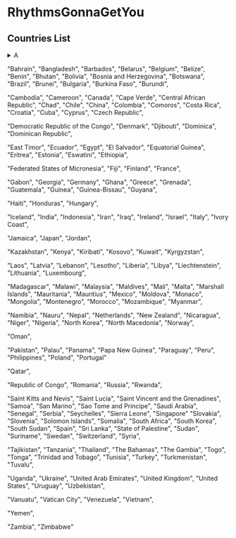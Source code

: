 # RhythmsGonnaGetYou

## Countries List

<details>
<summary>A</summary>
Afghanistan <br/> 
Albania <br/>
Algeria <br/> 
Andorra <br/>
Angola <br/>
Antigua and Barbuda <br/>
Argentina <br/>
Armenia <br/>
Australia <br/>
Austria <br/>
Azerbaijan
</details>

"Bahrain", "Bangladesh", "Barbados", "Belarus", "Belgium", "Belize", "Benin", "Bhutan", "Bolivia", "Bosnia and Herzegovina", "Botswana", "Brazil", "Brunei", "Bulgaria", "Burkina Faso", "Burundi",

"Cambodia", "Cameroon", "Canada", "Cape Verde", "Central African Republic", "Chad", "Chile", "China", "Colombia", "Comoros", "Costa Rica", "Croatia", "Cuba", "Cyprus", "Czech Republic",

"Democratic Republic of the Congo", "Denmark", "Djibouti", "Dominica", "Dominican Republic",

"East Timor", "Ecuador", "Egypt", "El Salvador", "Equatorial Guinea", "Eritrea", "Estonia", "Eswatini", "Ethiopia",

"Federated States of Micronesia", "Fiji", "Finland", "France",

"Gabon", "Georgia", "Germany", "Ghana", "Greece", "Grenada", "Guatemala", "Guinea", "Guinea-Bissau", "Guyana",

"Haiti", "Honduras", "Hungary",

"Iceland", "India", "Indonesia", "Iran", "Iraq", "Ireland", "Israel", "Italy", "Ivory Coast",

"Jamaica", "Japan", "Jordan",

"Kazakhstan", "Kenya", "Kiribati", "Kosovo", "Kuwait", "Kyrgyzstan",

"Laos", "Latvia", "Lebanon", "Lesotho", "Liberia", "Libya", "Liechtenstein", "Lithuania", "Luxembourg",

"Madagascar", "Malawi", "Malaysia", "Maldives", "Mali", "Malta", "Marshall Islands", "Mauritania", "Mauritius", "Mexico", "Moldova", "Monaco", "Mongolia", "Montenegro", "Morocco", "Mozambique", "Myanmar",

"Namibia", "Nauru", "Nepal", "Netherlands", "New Zealand", "Nicaragua", "Niger", "Nigeria", "North Korea", "North Macedonia", "Norway",

"Oman",

"Pakistan", "Palau", "Panama", "Papa New Guinea", "Paraguay", "Peru", "Philippines", "Poland", "Portugal"

"Qatar",

"Republic of Congo", "Romania", "Russia", "Rwanda",

"Saint Kitts and Nevis", "Saint Lucia", "Saint Vincent and the Grenadines", "Samoa", "San Marino", "Sao Tome and Principe", "Saudi Arabia", "Senegal", "Serbia", "Seychelles", "Sierra Leone", "Singapore"
"Slovakia", "Slovenia", "Solomon Islands", "Somalia", "South Africa", "South Korea", "South Sudan", "Spain", "Sri Lanka", "State of Palestine", "Sudan", "Suriname", "Swedan", "Switzerland", "Syria",

"Tajikistan", "Tanzania", "Thailand", "The Bahamas", "The Gambia", "Togo", "Tonga", "Trinidad and Tobago", "Tunisia", "Turkey", "Turkmenistan", "Tuvalu",

"Uganda", "Ukraine", "United Arab Emirates", "United Kingdom", "United States", "Uruguay", "Uzbekistan",

"Vanuatu", "Vatican City", "Venezuela", "Vietnam",

"Yemen",

"Zambia", "Zimbabwe"
